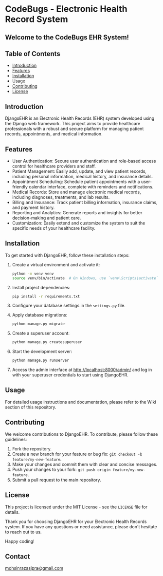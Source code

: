 ﻿# CodeBugs - Electronic Health Record System

## Welcome to the CodeBugs EHR System!

## Table of Contents

- [Introduction](#introduction)
- [Features](#features)
- [Installation](#installation)
- [Usage](#usage)
- [Contributing](#contributing)
- [License](#license)

## Introduction

DjangoEHR is an Electronic Health Records (EHR) system developed using the Django web framework. This project aims to provide healthcare professionals with a robust and secure platform for managing patient records, appointments, and medical information.

## Features

- User Authentication: Secure user authentication and role-based access control for healthcare providers and staff.
- Patient Management: Easily add, update, and view patient records, including personal information, medical history, and insurance details.
- Appointment Scheduling: Schedule patient appointments with a user-friendly calendar interface, complete with reminders and notifications.
- Medical Records: Store and manage electronic medical records, including diagnoses, treatments, and lab results.
- Billing and Insurance: Track patient billing information, insurance claims, and payment history.
- Reporting and Analytics: Generate reports and insights for better decision-making and patient care.
- Customization: Easily extend and customize the system to suit the specific needs of your healthcare facility.

## Installation

To get started with DjangoEHR, follow these installation steps:

1. Create a virtual environment and activate it:

    ```bash
    python -m venv venv
    source venv/bin/activate  # On Windows, use `venv\Scripts\activate`
    ```

3. Install project dependencies:

    ```bash
    pip install -r requirements.txt
    ```

4. Configure your database settings in the `settings.py` file.

5. Apply database migrations:

    ```bash
    python manage.py migrate
    ```

6. Create a superuser account:

    ```bash
    python manage.py createsuperuser
    ```

7. Start the development server:

    ```bash
    python manage.py runserver
    ```

8. Access the admin interface at [http://localhost:8000/admin/](http://localhost:8000/admin/) and log in with your superuser credentials to start using DjangoEHR.

## Usage

For detailed usage instructions and documentation, please refer to the Wiki section of this repository.

## Contributing

We welcome contributions to DjangoEHR. To contribute, please follow these guidelines:

1. Fork the repository.
2. Create a new branch for your feature or bug fix: `git checkout -b feature/my-new-feature`.
3. Make your changes and commit them with clear and concise messages.
4. Push your changes to your fork: `git push origin feature/my-new-feature`.
5. Submit a pull request to the main repository.

## License

This project is licensed under the MIT License - see the `LICENSE` file for details.

Thank you for choosing DjangoEHR for your Electronic Health Records system. If you have any questions or need assistance, please don't hesitate to reach out to us.

Happy coding!

## Contact
mohsinrazasipra@gmail.com
